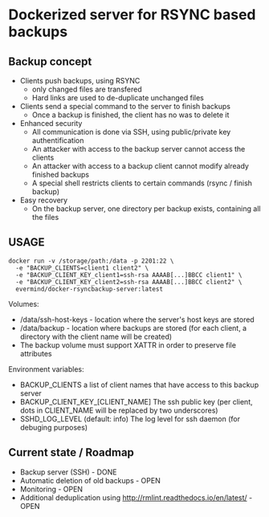 # Dockerized server for RSYNC based backups

## Backup concept

* Clients push backups, using RSYNC
  * only changed files are transfered
  * Hard links are used to de-duplicate unchanged files
* Clients send a special command to the server to finish backups
  * Once a backup is finished, the client has no was to delete it
* Enhanced security 
  * All communication is done via SSH, using public/private key authentification
  * An attacker with access to the backup server cannot access the clients
  * An attacker with access to a backup client cannot modify already finished backups 
  * A special shell restricts clients to certain commands (rsync / finish backup)
* Easy recovery
  * On the backup server, one directory per backup exists, containing all the files

## USAGE

```
docker run -v /storage/path:/data -p 2201:22 \
  -e "BACKUP_CLIENTS=client1 client2" \
  -e "BACKUP_CLIENT_KEY_client1=ssh-rsa AAAAB[...]BBCC client1" \
  -e "BACKUP_CLIENT_KEY_client2=ssh-rsa AAAAB[...]BBCC client2" \
  evermind/docker-rsyncbackup-server:latest
```

Volumes:
* /data/ssh-host-keys - location where the server's host keys are stored
* /data/backup - location where backups are stored (for each client, a directory with the client name will be created)
* The backup volume must support XATTR in order to preserve file attributes

Environment variables:
* BACKUP_CLIENTS a list of client names that have access to this backup server
* BACKUP_CLIENT_KEY_[CLIENT_NAME] The ssh public key (per client, dots in CLIENT_NAME will be replaced by two underscores)
* SSHD_LOG_LEVEL (default: info) The log level for ssh daemon (for debuging purposes)

## Current state / Roadmap

* Backup server (SSH) - DONE
* Automatic deletion of old backups - OPEN
* Monitoring - OPEN
* Additional deduplication using http://rmlint.readthedocs.io/en/latest/ - OPEN
